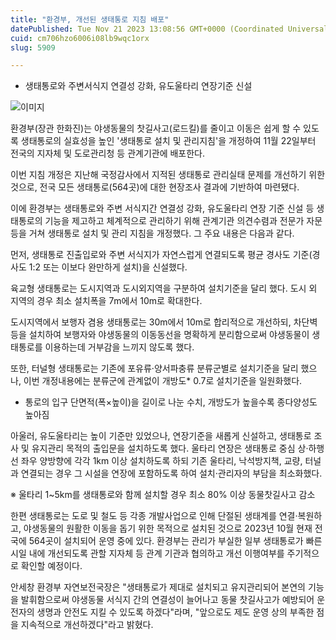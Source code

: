 ```yaml
---
title: "환경부, 개선된 생태통로 지침 배포"
datePublished: Tue Nov 21 2023 13:08:56 GMT+0000 (Coordinated Universal Time)
cuid: cm706hzo6006i08lb9wqc1orx
slug: 5909

---
```



- 생태통로와 주변서식지 연결성 강화, 유도울타리 연장기준 신설

![이미지](https://cdn.hashnode.com/res/hashnode/image/upload/v1739260001800/c730343c-99a6-4a9e-8a7a-5d4027325ca9.png)

환경부(장관 한화진)는 야생동물의 찻길사고(로드킬)를 줄이고 이동은 쉽게 할 수 있도록 생태통로의 실효성을 높인 '생태통로 설치 및 관리지침'을 개정하여 11월 22일부터 전국의 지자체 및 도로관리청 등 관계기관에 배포한다.

이번 지침 개정은 지난해 국정감사에서 지적된 생태통로 관리실태 문제를 개선하기 위한 것으로, 전국 모든 생태통로(564곳)에 대한 현장조사 결과에 기반하여 마련됐다.

이에 환경부는 생태통로와 주변 서식지간 연결성 강화, 유도울타리 연장 기준 신설 등 생태통로의 기능을 제고하고 체계적으로 관리하기 위해 관계기관 의견수렴과 전문가 자문 등을 거쳐 생태통로 설치 및 관리 지침을 개정했다. 그 주요 내용은 다음과 같다.

먼저, 생태통로 진출입로와 주변 서식지가 자연스럽게 연결되도록 평균 경사도 기준(경사도 1:2 또는 이보다 완만하게 설치)을 신설했다.

육교형 생태통로는 도시지역과 도시외지역을 구분하여 설치기준을 달리 했다. 도시 외 지역의 경우 최소 설치폭을 7m에서 10m로 확대한다.

도시지역에서 보행자 겸용 생태통로는 30m에서 10m로 합리적으로 개선하되, 차단벽 등을 설치하여 보행자와 야생동물의 이동동선을 명확하게 분리함으로써 야생동물이 생태통로를 이용하는데 거부감을 느끼지 않도록 했다.

또한, 터널형 생태통로는 기존에 포유류·양서파충류 분류군별로 설치기준을 달리 했으나, 이번 개정내용에는 분류군에 관계없이 개방도* 0.7로 설치기준을 일원화했다.

* 통로의 입구 단면적(폭×높이)을 길이로 나눈 수치, 개방도가 높을수록 종다양성도 높아짐

아울러, 유도울타리는 높이 기준만 있었으나, 연장기준을 새롭게 신설하고, 생태통로 조사 및 유지관리 목적의 출입문을 설치하도록 했다. 울타리 연장은 생태통로 중심 상·하행선 좌우 양방향에 각각 1km 이상 설치하도록 하되 기존 울타리, 낙석방지책, 교량, 터널과 연결되는 경우 그 시설을 연장에 포함하도록 하여 설치·관리자의 부담을 최소화했다.

※ 울타리 1~5km를 생태통로와 함께 설치할 경우 최소 80% 이상 동물찻길사고 감소

한편 생태통로는 도로 및 철도 등 각종 개발사업으로 인해 단절된 생태계를 연결·복원하고, 야생동물의 원활한 이동을 돕기 위한 목적으로 설치된 것으로 2023년 10월 현재 전국에 564곳이 설치되어 운영 중에 있다. 환경부는 관리가 부실한 일부 생태통로가 빠른 시일 내에 개선되도록 관할 지자체 등 관계 기관과 협의하고 개선 이행여부를 주기적으로 확인할 예정이다.

안세창 환경부 자연보전국장은 "생태통로가 제대로 설치되고 유지관리되어 본연의 기능을 발휘함으로써 야생동물 서식지 간의 연결성이 늘어나고 동물 찻길사고가 예방되어 운전자의 생명과 안전도 지킬 수 있도록 하겠다"라며, "앞으로도 제도 운영 상의 부족한 점을 지속적으로 개선하겠다"라고 밝혔다.